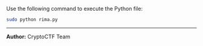 
Use the following command to execute the Python file:

```bash
sudo python rima.py
```
---
**Author:** CryptoCTF Team

